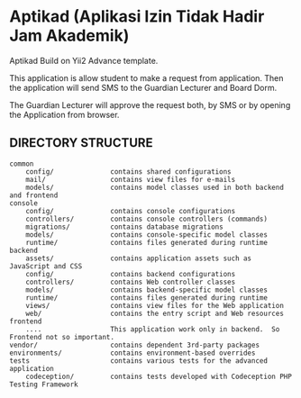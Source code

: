 Aptikad (Aplikasi Izin Tidak Hadir Jam Akademik)
===============================

Aptikad Build on Yii2 Advance template. 

This application is  allow student to make a request from application. Then the application will send SMS to the Guardian Lecturer and Board Dorm. 

The Guardian Lecturer will approve the request both, by SMS or by opening the Application from browser.



DIRECTORY STRUCTURE
-------------------

```
common
    config/              contains shared configurations
    mail/                contains view files for e-mails
    models/              contains model classes used in both backend and frontend
console
    config/              contains console configurations
    controllers/         contains console controllers (commands)
    migrations/          contains database migrations
    models/              contains console-specific model classes
    runtime/             contains files generated during runtime
backend
    assets/              contains application assets such as JavaScript and CSS
    config/              contains backend configurations
    controllers/         contains Web controller classes
    models/              contains backend-specific model classes
    runtime/             contains files generated during runtime
    views/               contains view files for the Web application
    web/                 contains the entry script and Web resources
frontend
    ....				 This application work only in backend.  So Frontend not so important.
vendor/                  contains dependent 3rd-party packages
environments/            contains environment-based overrides
tests                    contains various tests for the advanced application
    codeception/         contains tests developed with Codeception PHP Testing Framework
```
